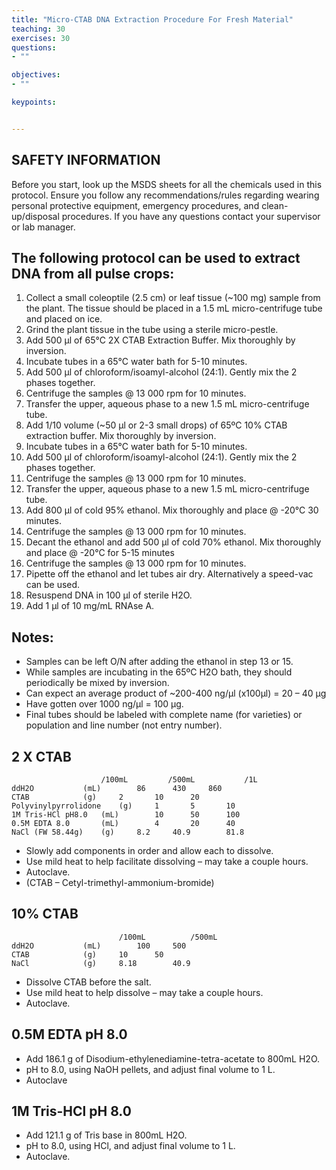 ```yaml
---
title: "Micro-CTAB DNA Extraction Procedure For Fresh Material"
teaching: 30
exercises: 30
questions:
- ""

objectives:
- ""

keypoints:


---
```


## SAFETY INFORMATION
Before you start, look up the MSDS sheets for all the chemicals used in this protocol.  Ensure you follow any recommendations/rules regarding wearing personal protective equipment,
emergency procedures, and clean-up/disposal procedures.  If you have any questions contact your supervisor or lab manager.

## The following protocol can be used to extract DNA from all pulse crops:

1. Collect a small coleoptile (2.5 cm) or leaf tissue (~100 mg) sample from the plant.  The tissue should be placed in a 1.5 mL micro-centrifuge tube and placed on ice.
2. Grind the plant tissue in the tube using a sterile micro-pestle.
3. Add 500 µl of 65&deg;C 2X CTAB Extraction Buffer.  Mix thoroughly by inversion.  
4. Incubate tubes in a 65&deg;C water bath for 5-10 minutes.
5. Add 500 µl of chloroform/isoamyl-alcohol (24:1).  Gently mix the 2 phases together.
6. Centrifuge the samples @ 13 000 rpm for 10 minutes.
7. Transfer the upper, aqueous phase to a new 1.5 mL micro-centrifuge tube.
8. Add 1/10 volume (~50 µl or 2-3 small drops) of 65&ordm;C 10% CTAB extraction buffer.  Mix thoroughly by inversion.
9. Incubate tubes in a 65&deg;C water bath for 5-10 minutes.
10. Add 500 µl of chloroform/isoamyl-alcohol (24:1).  Gently mix the 2 phases together.
11. Centrifuge the samples @ 13 000 rpm for 10 minutes.
12. Transfer the upper, aqueous phase to a new 1.5 mL micro-centrifuge tube.
13. Add 800 µl of cold 95% ethanol.  Mix thoroughly and place @ -20&deg;C 30 minutes.
14. Centrifuge the samples @ 13 000 rpm for 10 minutes.
15. Decant the ethanol and add 500 µl of cold 70% ethanol.  Mix thoroughly and place @ -20&deg;C for 5-15 minutes
16. Centrifuge the samples @ 13 000 rpm for 10 minutes.
17. Pipette off the ethanol and let tubes air dry. Alternatively a speed-vac can be used.
18. Resuspend DNA in 100 µl of sterile H2O.
19. Add 1 &micro;l of 10 mg/mL RNAse A.  

## Notes:
-	Samples can be left O/N after adding the ethanol in step 13 or 15.
-	While samples are incubating in the 65&ordm;C H2O bath, they should periodically be mixed by inversion.
-	Can expect an average product of ~200-400 ng/µl (x100µl) = 20 – 40 µg
-	Have gotten over 1000 ng/µl = 100 µg.
-	Final tubes should be labeled with complete name (for varieties) or population and line number (not entry number).


## 2 X CTAB

```
 					/100mL	       /500mL	        /1L
ddH2O			(mL)		86		430		860
CTAB			(g)		2		10		20		
Polyvinylpyrrolidone 	(g)		1		5		10
1M Tris-HCl pH8.0	(mL)		10		50		100
0.5M EDTA 8.0		(mL)		4		20		40
NaCl (FW 58.44g)	(g)		8.2		40.9		81.8

```
- Slowly add components in order and allow each to dissolve.
- Use mild heat to help facilitate dissolving – may take a couple hours.
- Autoclave.
- (CTAB – Cetyl-trimethyl-ammonium-bromide)

## 10% CTAB

```
				        /100mL	        /500mL
ddH2O			(mL)		100		500
CTAB			(g)		10		50
NaCl			(g)		8.18		40.9

```
- Dissolve CTAB before the salt.
- Use mild heat to help dissolve – may take a couple hours.
- Autoclave.

## 0.5M EDTA pH 8.0
- Add 186.1 g of Disodium-ethylenediamine-tetra-acetate to 800mL H2O.
- pH to 8.0, using NaOH pellets, and adjust final volume to 1 L.
- Autoclave

## 1M Tris-HCl pH 8.0
- Add 121.1 g of Tris base in 800mL H2O.
- pH to 8.0, using HCl, and adjust final volume to 1 L.
- Autoclave.





